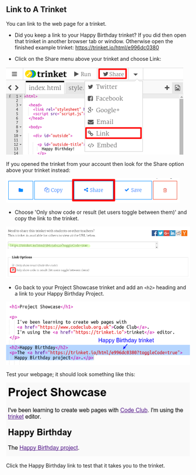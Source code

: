 ## Link to A Trinket

You can link to the web page for a trinket.

+ Did you keep a link to your Happy Birthday trinket? If you did then open that trinket in another browser tab or window. Otherwise open the finished example trinket: <https://trinket.io/html/e996dc0380>

+ Click on the Share menu above your trinket and choose Link:

![captura de pantalla](images/showcase-share1.png)

If you opened the trinket from your account then look for the Share option above your trinket instead:

![captura de pantalla](images/showcase-share2.png)

+ Choose 'Only show code or result (let users toggle between them)' and copy the link to the trinket. 

![captura de pantalla](images/showcase-get-link.png)

+ Go back to your Project Showcase trinket and add an `<h2>` heading and a link to your Happy Birthday Project.

![captura de pantalla](images/showcase-link-trinket.png)

Test your webpage; it should look something like this:

![captura de pantalla](images/showcase-link-output.png)

Click the Happy Birthday link to test that it takes you to the trinket.
